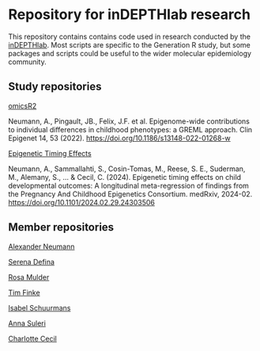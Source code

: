 # Repository for inDEPTHlab research
This repository contains contains code used in research conducted by the [inDEPTHlab](https://charlottececil.com/).
Most scripts are specific to the Generation R study, but some packages and scripts could be useful to the wider molecular epidemiology community.

## Study repositories
[omicsR2](https://github.com/aneumann-science/omicsR2)

Neumann, A., Pingault, JB., Felix, J.F. et al. Epigenome-wide contributions to individual differences in childhood phenotypes: a GREML approach. Clin Epigenet 14, 53 (2022). https://doi.org/10.1186/s13148-022-01268-w

[Epigenetic Timing Effects](https://github.com/aneumann-science/epigenetic_timing_effects)

Neumann, A., Sammallahti, S., Cosin-Tomas, M., Reese, S. E., Suderman, M., Alemany, S., ... & Cecil, C. (2024). Epigenetic timing effects on child developmental outcomes: A longitudinal meta-regression of findings from the Pregnancy And Childhood Epigenetics Consortium. medRxiv, 2024-02. https://doi.org/10.1101/2024.02.29.24303506

## Member repositories
[Alexander Neumann](https://github.com/aneumann-science/)  

[Serena Defina](https://github.com/orgs/inDEPTHlab/people/SereDef)  

[Rosa Mulder](https://github.com/rosamulder)  

[Tim Finke](https://github.com/TimFinke)  

[Isabel Schuurmans](https://github.com/isabelschuurmans)

[Anna Suleri](https://github.com/ajsuleri)

[Charlotte Cecil](https://github.com/CAMCecil)



